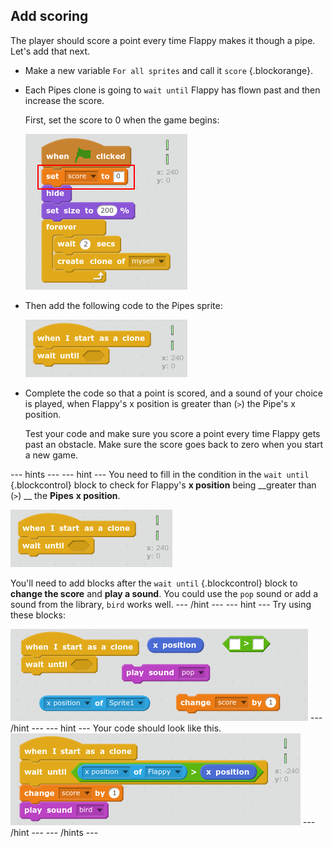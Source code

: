 

## Add scoring

The player should score a point every time Flappy makes it though a pipe. Let's add that next.

+ Make a new variable `For all sprites` and call it `score` {.blockorange}.

+ Each Pipes clone is going to `wait until` Flappy has flown past and then increase the score.

    First, set the score to 0 when the game begins:

    ![screenshot](images/flappy-score-0.png)

+ Then add the following code to the Pipes sprite:

    ![screenshot](images/flappy-clone-wait.png)

+ Complete the code so that a point is scored, and a sound of your choice is played, when Flappy's x position is greater than (`>`) the Pipe's x position.

    Test your code and make sure you score a point every time Flappy gets past an obstacle. Make sure the score goes back to zero when you start a new game.

--- hints ---
--- hint ---
You need to fill in the condition in the `wait until` {.blockcontrol} block to check for Flappy's __x position__ being __greater than (`>`) __ the __Pipes__ __x position__.  

![screenshot](images/flappy-clone-wait.png)

You'll need to add blocks after the `wait until` {.blockcontrol} block to __change the score__ and __play a sound__. You could use the `pop` sound or add a sound from the library, `bird` works well.
--- /hint ---
--- hint ---
Try using these blocks:

![screenshot](images/flappy-score-blocks.png)
--- /hint ---
--- hint ---
Your code should look like this.
![screenshot](images/flappy-score-code.png)
--- /hint ---
--- /hints ---
